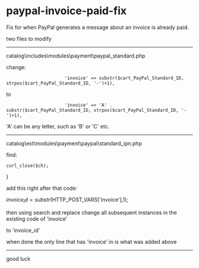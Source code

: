 paypal-invoice-paid-fix
=======================
Fix for when PayPal generates a message about an invoice is already paid.

two files to modify

*************************************************************************************************************************

catalog\includes\modules\payment\paypal_standard.php

change:

                          'invoice' => substr($cart_PayPal_Standard_ID, strpos($cart_PayPal_Standard_ID, '-')+1),
						  
to

                          'invoice' => 'A' .  substr($cart_PayPal_Standard_ID, strpos($cart_PayPal_Standard_ID, '-')+1),
						  
'A' can be any letter, such as 'B' or 'C' etc.

****************************************************************************************************************************
catalog\ext\modules\payment\paypal\standard_ipn.php

find:

    curl_close($ch);
  }
  
add this right after that code:

  $invoice_id = substr($HTTP_POST_VARS['invoice'],1);

  
then using search and replace change all subsequent instances in the existing code of 'invoice'

to 'invoice_id'

when done the only line that has 'invoice' in is what was added above

*****************************************************************************************************************************

good luck